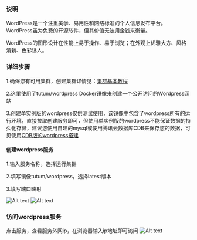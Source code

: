 ### 说明
WordPress是一个注重美学、易用性和网络标准的个人信息发布平台。WordPress虽为免费的开源软件，但其价值无法用金钱来衡量。

WordPress的图形设计在性能上易于操作、易于浏览；在外观上优雅大方、风格清新、色彩诱人。

### 详细步骤

1.确保您有可用集群，创建集群详情见：[集群基本教程](https://www.qcloud.com/doc/product/457/6779)

2.这里使用了tutum/wordpress Docker镜像来创建一个公开访问的Wordpress网站

3.创建单实例版的wordpress仅供测试使用，该镜像中包含了wordpress所有的运行环境，直接拉取创建服务即可，但使用单实例版的wordpress不能保证数据的持久化存储，建议您使用自建的mysql或使用腾讯云数据库CDB来保存您的数据，可见使用[CDB版的wordpress搭建](https://www.qcloud.com/document/product/457/7447)

#### 创建wordpress服务

1.输入服务名称，选择运行集群

2.填写镜像tutum/wordpress，选择latest版本

3.填写端口映射

![Alt text](https://mc.qcloudimg.com/static/img/3b40d7cd09c0850569fa7967b7aaa362/Image+024.png)
![Alt text](https://mc.qcloudimg.com/static/img/27a0a00a151c5f5ebacffca5fc8f832a/Image+025.png)
### 访问wordpress服务
点击服务，查看服务外网ip，在浏览器输入ip地址即可访问
![Alt text](https://mc.qcloudimg.com/static/img/c0132b35996db099c02af7f2cf747137/Image+023.png)